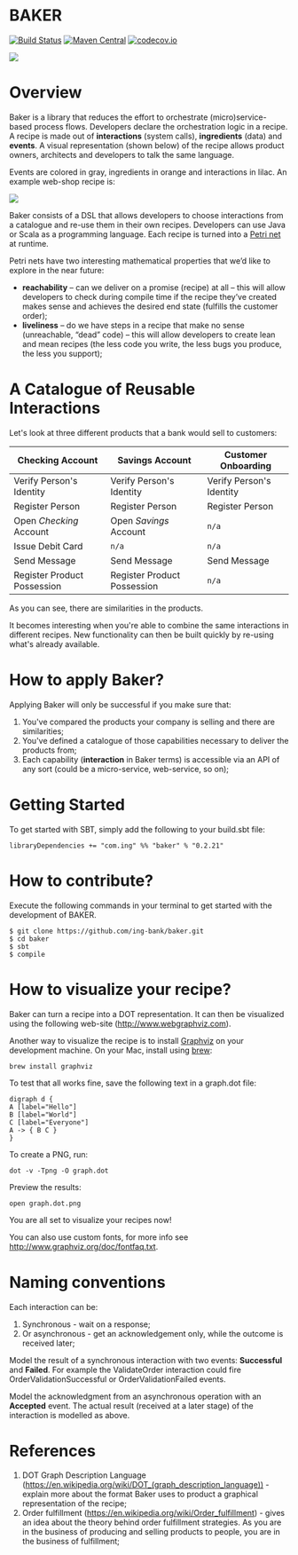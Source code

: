 # BAKER

[![Build Status](https://api.travis-ci.org/ing-bank/baker.png?branch=master)](https://travis-ci.org/ing-bank/baker)
[![Maven Central](https://img.shields.io/maven-central/v/com.ing.baker/runtime_2.11.svg)](https://maven-badges.herokuapp.com/maven-central/com.ing.baker/runtime_2.11)
[![codecov.io](http://codecov.io/github/ing-bank/baker/coverage.svg?branch=master)](https://codecov.io/gh/ing-bank/baker?branch=master)

![](baker.png)

# Overview

Baker is a library that reduces the effort to orchestrate (micro)service-based process flows.
Developers declare the orchestration logic in a recipe.
A recipe is made out of **interactions** (system calls), **ingredients** (data) and **events**.
A visual representation (shown below) of the recipe allows product owners, architects and developers to talk the same language.

Events are colored in gray, ingredients in orange and interactions in lilac. An example web-shop recipe is:

![](webshop.png)


Baker consists of a DSL that allows developers to choose interactions from a catalogue and re-use them in their own recipes.
Developers can use Java or Scala as a programming language. Each recipe is turned into a [Petri net](https://www.wikiwand.com/en/Petri_net) at runtime.

Petri nets have two interesting mathematical properties that we’d like to explore in the near future:
- **reachability** – can we deliver on a promise (recipe) at all – this will allow developers to check during compile time if the recipe they’ve created makes sense and achieves the desired end state (fulfills the customer order);
- **liveliness** – do we have steps in a recipe that make no sense (unreachable, “dead” code) – this will allow developers to create lean and mean recipes (the less code you write, the less bugs you produce, the less you support);

# A Catalogue of Reusable Interactions
Let's look at three different products that a bank would sell to customers:

Checking Account | Savings Account | Customer Onboarding
--- | --- | ---
Verify Person's Identity | Verify Person's Identity | Verify Person's Identity
Register Person | Register Person | Register Person
Open *Checking* Account | Open *Savings* Account | `n/a`
Issue Debit Card | `n/a` | `n/a`
Send Message | Send Message | Send Message
Register Product Possession | Register Product Possession | `n/a`

As you can see, there are similarities in the products.

It becomes interesting when you're able to combine the same interactions in different recipes. New functionality can then be built quickly by re-using what's already available.

# How to apply Baker?
Applying Baker will only be successful if you make sure that:
1. You've compared the products your company is selling and there are similarities;
2. You've defined a catalogue of those capabilities necessary to deliver the products from;
3. Each capability (**interaction** in Baker terms) is accessible via an API of any sort (could be a micro-service, web-service, so on);

# Getting Started

To get started with SBT, simply add the following to your build.sbt file:

```
libraryDependencies += "com.ing" %% "baker" % "0.2.21"
```

# How to contribute?

Execute the following commands in your terminal to get started with the development of BAKER.


```
$ git clone https://github.com/ing-bank/baker.git
$ cd baker
$ sbt
$ compile
```

# How to visualize your recipe?
Baker can turn a recipe into a DOT representation. It can then be visualized using the following web-site (http://www.webgraphviz.com).

Another way to visualize the recipe is to install [Graphviz](http://www.graphviz.org) on your development machine. On your Mac, install using [brew](https://brew.sh):

```
brew install graphviz
```

To test that all works fine, save the following text in a graph.dot file:

```
digraph d {
A [label="Hello"]
B [label="World"]
C [label="Everyone"]
A -> { B C }
}
```

To create a PNG, run:

```
dot -v -Tpng -O graph.dot
```

Preview the results:

```
open graph.dot.png
```

You are all set to visualize your recipes now!

You can also use custom fonts, for more info see <http://www.graphviz.org/doc/fontfaq.txt>.

# Naming conventions
Each interaction can be:

1. Synchronous - wait on a response;
2. Or asynchronous - get an acknowledgement only, while the outcome is received later;

Model the result of a synchronous interaction with two events: **Successful** and **Failed**. For example the ValidateOrder interaction could fire OrderValidationSuccessful or OrderValidationFailed events.

Model the acknowledgment from an asynchronous operation with an **Accepted** event. The actual result (received at a later stage) of the interaction is modelled as above.

# References
1. DOT Graph Description Language (https://en.wikipedia.org/wiki/DOT_(graph_description_language)) - explain more about the format Baker uses to product a graphical representation of the recipe;
2. Order fulfillment (https://en.wikipedia.org/wiki/Order_fulfillment) - gives an idea about the theory behind order fulfillment strategies. As you are in the business of producing and selling products to people, you are in the business of fulfillment;
